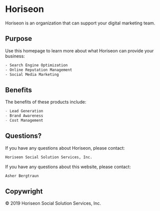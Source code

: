 # Horiseon

Horiseon is an organization that can support your digital marketing team.

## Purpose

Use this homepage to learn more about what Horiseon can provide your business:

```bash
- Search Engine Optimization
- Online Reputation Management
- Social Media Marketing
```

## Benefits

The benefits of these products include:

```python
- Lead Generation
- Brand Awareness
- Cost Management
```

## Questions?

If you have any questions about Horiseon, please contact:
```bash
Horiseon Social Solution Services, Inc.
```
If you have any questions about this website, please contact:
```bash
Asher Bergtraun
```
## Copywright
© 2019 Horiseon Social Solution Services, Inc.
